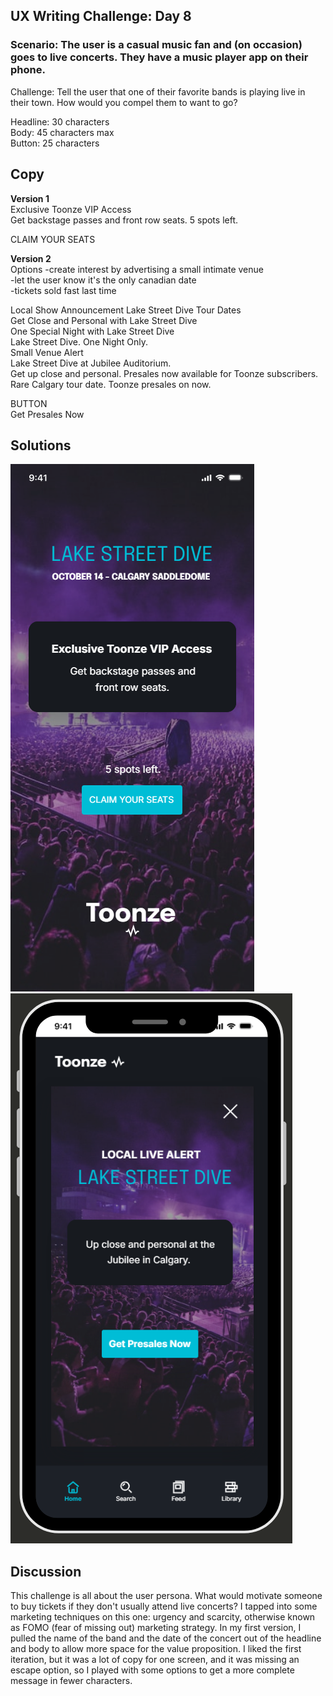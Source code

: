 ## UX Writing Challenge: Day 8
### Scenario: The user is a casual music fan and (on occasion) goes to live concerts. They have a music player app on their phone.  

Challenge: Tell the user that one of their favorite bands is playing live in their town. How would you compel them to want to go? 

Headline: 30 characters  
Body: 45 characters max   
Button: 25 characters

## Copy

**Version 1**  
Exclusive Toonze VIP Access  
Get backstage passes and front row seats. 5 spots left.  

CLAIM YOUR SEATS  

**Version 2**  
Options
-create interest by advertising a small intimate venue  
-let the user know it's the only canadian date  
-tickets sold fast last time  

Local Show Announcement
Lake Street Dive Tour Dates  
Get Close and Personal with Lake Street Dive  
One Special Night with Lake Street Dive  
Lake Street Dive. One Night Only.  
Small Venue Alert  
Lake Street Dive at Jubilee Auditorium.  
Get up close and personal. Presales now available for Toonze subscribers.  
Rare Calgary tour date. Toonze presales on now.

BUTTON  
Get Presales Now


## Solutions  
![mobile wireframe mockup of music app notification](day-8-solution.png)  
![mobile wireframe mockup of music app notification](day-8-solution-v2.png)  

## Discussion
This challenge is all about the user persona. What would motivate someone to buy tickets if they don't usually attend live concerts? I tapped into some marketing techniques on this one: urgency and scarcity, otherwise known as FOMO (fear of missing out) marketing strategy. In my first version, I pulled the name of the band and the date of the concert out of the headline and body to allow more space for the value proposition. I liked the first iteration, but it was a lot of copy for one screen, and it was missing an escape option, so I played with some options to get a more complete message in fewer characters.  
